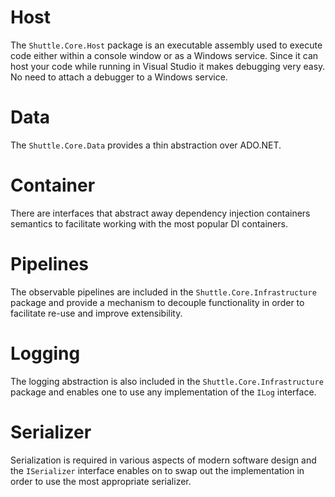 # Host

The `Shuttle.Core.Host` package is an executable assembly used to execute code either within a console window or as a Windows service.  Since it can host your code while running in Visual Studio it makes debugging very easy.  No need to attach a debugger to a Windows service.

# Data

The `Shuttle.Core.Data` provides a thin abstraction over ADO.NET.

# Container

There are interfaces that abstract away dependency injection containers semantics to facilitate working with the most popular DI containers.

# Pipelines

The observable pipelines are included in the `Shuttle.Core.Infrastructure` package and provide a mechanism to decouple functionality in order to facilitate re-use and improve extensibility.

# Logging

The logging abstraction is also included in the `Shuttle.Core.Infrastructure` package and enables one to use any implementation of the `ILog` interface.

# Serializer

Serialization is required in various aspects of modern software design and the `ISerializer` interface enables on to swap out the implementation in order to use the most appropriate serializer.

